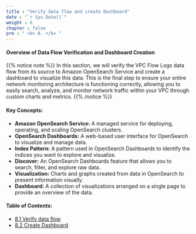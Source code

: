```yaml
---
title : "Verify data flow and create Dashboard"
date : "`r Sys.Date()`"
weight : 8
chapter : false
pre : " <b> 8. </b> "
---
```


#### Overview of Data Flow Verification and Dashboard Creation

{{% notice note %}}
In this section, we will verify the VPC Flow Logs data flow from its source to Amazon OpenSearch Service and create a dashboard to visualize this data. This is the final step to ensure your entire network monitoring architecture is functioning correctly, allowing you to easily search, analyze, and monitor network traffic within your VPC through custom charts and metrics.
{{% /notice %}}

#### Key Concepts:

* **Amazon OpenSearch Service:** A managed service for deploying, operating, and scaling OpenSearch clusters.
* **OpenSearch Dashboards:** A web-based user interface for OpenSearch to visualize and manage data.
* **Index Pattern:** A pattern used in OpenSearch Dashboards to identify the indices you want to explore and visualize.
* **Discover:** An OpenSearch Dashboards feature that allows you to search, filter, and explore raw data.
* **Visualization:** Charts and graphs created from data in OpenSearch to present information visually.
* **Dashboard:** A collection of visualizations arranged on a single page to provide an overview of the data.

#### Table of Contents:

* [8.1 Verify data flow](/8-Verify-data-flow-and-create-Dashboard/1-Verify-data-flow/_index.md)
* [8.2 Create Dashboard](/8-Verify-data-flow-and-create-Dashboard/2-Create-Dashboard/_index.md)